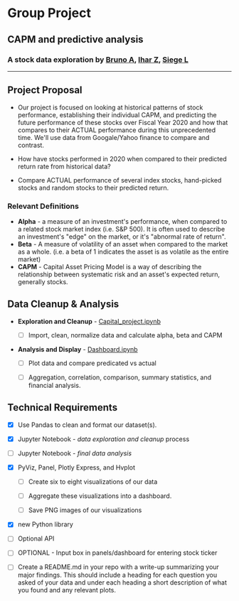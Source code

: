 # Group Project

## CAPM and predictive analysis

### A stock data exploration by [Bruno A](https://github.com/basobo), [Ihar Z](https://github.com/IharZ), [Siege L](https://github.com/CapraRoyale)

---

## Project Proposal

* Our project is focused on looking at historical patterns of stock performance, establishing their individual CAPM, and predicting the future performance of these stocks over Fiscal Year 2020 and how that compares to their ACTUAL performance during this unprecedented time. We'll use data from Googale/Yahoo finance to compare and contrast.

* How have stocks performed in 2020 when compared to their predicted return rate from historical data?

* Compare ACTUAL performance of several index stocks, hand-picked stocks and random stocks to their predicted return.

### Relevant Definitions

* **Alpha** - a measure of an investment's performance, when compared to a related stock market index (i.e. S&P 500). It is often used to describe an investment's "edge" on the market, or it's "abnormal rate of return".
* **Beta** - A measure of volatility of an asset when compared to the market as a whole. (i.e. a beta of 1 indicates the asset is as volatile as the entire market)
* **CAPM** - Capital Asset Pricing Model is a way of describing the relationship between systematic risk and an asset's expected return, generally stocks.

## Data Cleanup & Analysis

* **Exploration and Cleanup** - [Capital_project.ipynb](./Capital_project.ipynb)

  * [ ] Import, clean, normalize data and calculate alpha, beta and CAPM

* **Analysis and Display** - [Dashboard.ipynb](./Dashboard.ipynb)

  * [ ] Plot data and compare predicated vs actual

  * [ ] Aggregation, correlation, comparison, summary statistics, and financial analysis.

## Technical Requirements

* [x] Use Pandas to clean and format our dataset(s).

* [x] Jupyter Notebook - *data exploration and cleanup* process

* [ ] Jupyter Notebook - *final data analysis*

* [X] PyViz, Panel, Plotly Express, and Hvplot

  * [ ] Create six to eight visualizations of our data

  * [ ] Aggregate these visualizations into a dashboard.

  * [ ] Save PNG images of our visualizations

* [X] new Python library

* [ ] Optional API

* [ ] OPTIONAL - Input box in panels/dashboard for entering stock ticker

* [ ] Create a README.md in your repo with a write-up summarizing your major findings. This should include a heading for each question you asked of your data and under each heading a short description of what you found and any relevant plots.
